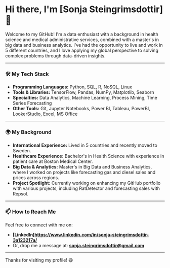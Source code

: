 # Hi there, I'm [Sonja Steingrimsdottir] 👋

Welcome to my GitHub! I'm a data enthusiast with a background in health science and medical administrative services, combined with a master's in big data and business analytics. I've had the opportunity to live and work in 5 different countries, and I love applying my global perspective to solving complex problems through data-driven insights.

---

### 🛠️ My Tech Stack
- **Programming Languages:** Python, SQL, R, NoSQL, Linux
- **Tools & Libraries:** TensorFlow, Pandas, NumPy, Matplotlib, Seaborn
- **Specialties:** Data Analytics, Machine Learning, Process Mining, Time Series Forecasting
- **Other Tools:** Git, Jupyter Notebooks, Power BI, Tableau, PowerBI, LookerStudio, Excel, MS Office

---

### 🌍 My Background
- **International Experience:** Lived in 5 countries and recently moved to Sweden.
- **Healthcare Experience:** Bachelor's in Health Science with experience in patient care at Boston Medical Center.
- **Big Data & Analytics:** Master's in Big Data and Business Analytics, where I worked on projects like forecasting gas and diesel sales and prices across regions.
- **Project Spotlight:** Currently working on enhancing my GitHub portfolio with various projects, including RatDetector and forecasting sales with Repsol.

---

### 📫 How to Reach Me
Feel free to connect with me on:
- **[LinkedIn]https://www.linkedin.com/in/sonja-steingrimsdottir-3a123217a/**
- Or, drop me a message at: **sonja.steingrimsdottir@gmail.com**

---


Thanks for visiting my profile! 😄
